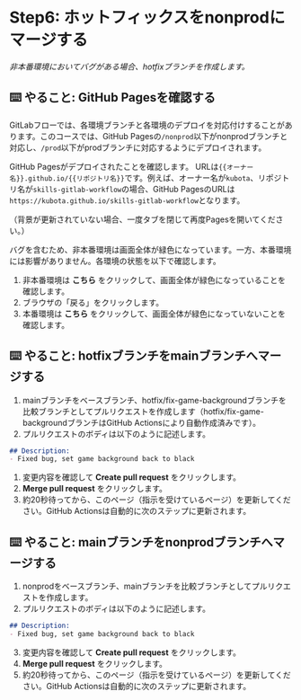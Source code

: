 # Step6: ホットフィックスをnonprodにマージする

_非本番環境においてバグがある場合、hotfixブランチを作成します。_

## ⌨️ やること: GitHub Pagesを確認する

GitLabフローでは、各環境ブランチと各環境のデプロイを対応付けすることがあります。このコースでは、GitHub Pagesの`/nonprod`以下がnonprodブランチと対応し、`/prod`以下がprodブランチに対応するようにデプロイされます。

GitHub Pagesがデプロイされたことを確認します。
URLは`{{オーナー名}}.github.io/{{リポジトリ名}}`です。例えば、オーナー名が`kubota`、リポジトリ名が`skills-gitlab-workflow`の場合、GitHub PagesのURLは`https://kubota.github.io/skills-gitlab-workflow`となります。

（背景が更新されていない場合、一度タブを閉じて再度Pagesを開いてください。）

バグを含むため、非本番環境は画面全体が緑色になっています。一方、本番環境には影響がありません。各環境の状態を以下で確認します。

1. 非本番環境は __こちら__ をクリックして、画面全体が緑色になっていることを確認します。
2. ブラウザの「戻る」をクリックします。
3. 本番環境は __こちら__ をクリックして、画面全体が緑色になっていないことを確認します。

## ⌨️ やること: hotfixブランチをmainブランチへマージする

1. mainブランチをベースブランチ、hotfix/fix-game-backgroundブランチを比較ブランチとしてプルリクエストを作成します（hotfix/fix-game-backgroundブランチはGitHub Actionsにより自動作成済みです）。
2. プルリクエストのボディは以下のように記述します。
```md
## Description:
- Fixed bug, set game background back to black
```
1. 変更内容を確認して __Create pull request__ をクリックします。
2. __Merge pull request__ をクリックします。
3. 約20秒待ってから、このページ（指示を受けているページ）を更新してください。GitHub Actionsは自動的に次のステップに更新されます。

## ⌨️ やること: mainブランチをnonprodブランチへマージする

1. nonprodをベースブランチ、mainブランチを比較ブランチとしてプルリクエストを作成します。
2. プルリクエストのボディは以下のように記述します。
```md
## Description:
- Fixed bug, set game background back to black
```
3. 変更内容を確認して __Create pull request__ をクリックします。
4. __Merge pull request__ をクリックします。
5. 約20秒待ってから、このページ（指示を受けているページ）を更新してください。GitHub Actionsは自動的に次のステップに更新されます。